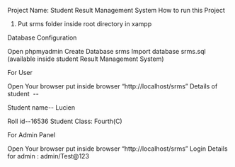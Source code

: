 Project Name: Student Result Management System
How to run this Project

1. Put srms folder inside root directory in xampp

Database Configuration

Open phpmyadmin
Create Database srms
Import database srms.sql (available inside student Result Management System)

For User

Open Your browser put inside browser “http://localhost/srms”
Details of student  --


Student name-- Lucien


Roll id--16536
Student Class: Fourth(C)

For Admin Panel

Open Your browser put inside browser “http://localhost/srms”
Login Details for admin : admin/Test@123


